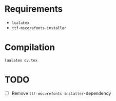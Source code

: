 # Requirements

- `lualatex`
- `ttf-mscorefonts-installer`

# Compilation

```shell
lualatex cv.tex
```

# TODO

- [ ] Remove  `ttf-mscorefonts-installer`-dependency
